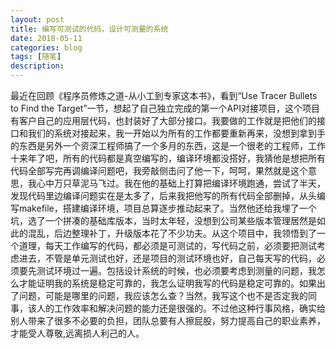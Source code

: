 ```yaml
---
layout: post
title: 编写可测试的代码，设计可测量的系统
date: 2018-05-11
categories: blog
tags: [随笔]
description: 
---
```


最近在回顾《程序员修炼之道-从小工到专家这本书》，看到“Use Tracer Bullets to Find the Target”一节，想起了自己独立完成的第一个API对接项目，这个项目有客户自己的应用层代码，也封装好了大部分接口。我要做的工作就是把他们的接口和我们的系统对接起来，我一开始以为所有的工作都要重新再来，没想到拿到手的东西是另外一个资深工程师搞了一个多月的东西，这是一个很老的工程师，工作十来年了吧，所有的代码都是真空编写的，编译环境都没搭好，我猜他是想把所有代码全部写完再调编译问题吧，我旁敲侧击问了他一下，呵呵，果然就是这个意思，我心中万只草泥马飞过。我在他的基础上打算把编译环境跑通，尝试了半天，发现代码里边编译问题实在是太多了，后来我把他写的所有代码全部删掉，从头编写makefile，搭建编译环境，项目总算逐步推动起来了。当然他还给我埋了一个坑，选了一个拼凑的基础库版本，当时太年轻，没想到公司某些版本管理居然是如此的混乱，后边整理补丁，升级版本花了不少功夫。从这个项目中，我领悟到了一个道理，每天工作编写的代码，都必须是可测试的，写代码之前，必须要把测试考虑进去，不管是单元测试也好，还是项目的测试环境也好，自己每天写的代码，必须要先测试环境过一遍。包括设计系统的时候，也必须要考虑到测量的问题，我怎么才能证明我的系统是稳定可靠的，我怎么证明我写的代码是稳定可靠的。如果出了问题，可能是哪里的问题，我应该怎么查？当然，我写这个也不是否定我的同事，该人的工作效率和解决问题的能力还是很强的。不过他这种行事风格，确实给别人带来了很多不必要的负担，团队总要有人擦屁股，努力提高自己的职业素养，才能受人尊敬,远离损人利己的人。
